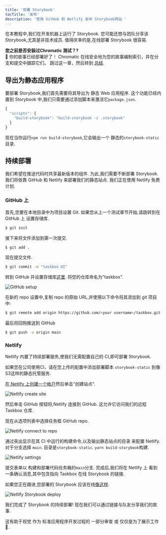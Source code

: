 ```yaml
---
title: '部署 Storybook'
tocTitle: '发布'
description: '使用 GitHub 和 Netlify 发布 Storybook网站 '
---
```


在本教程中,我们在开发机器上运行了 Storybook. 您可能还想与团队分享该 Storybook,尤其是非技术成员. 值得庆幸的是,在线部署 Storybook 很容易.

<div class="aside">
<strong>您之前是否安装过Chromatic 测试？?</strong>
<br/>
🎉 你的故事已经部署好了！ Chromatic 在线安全地为您的故事编制索引，并在分支和提交中跟踪它们。 跳过这一章，然后转到 <a href="/intro-to-storybook/react/zh-TW/conclusion">总结</a>.
</div>

## 导出为静态应用程序

要部署 Storybook,我们首先需要将其导出为 静态 Web 应用程序. 这个功能已经内置到 Storybook 中,我们只需要通过添加脚本来激活它`package.json`.

```javascript
{
  "scripts": {
    "build-storybook": "build-storybook -c .storybook"
  }
}
```

现在当你运行`npm run build-storybook`,它会输出一个 静态的`storybook-static`目录.

## 持续部署

我们希望在推送代码时共享最新版本的组件. 为此,我们需要不断部署 Storybook. 我们将依靠 GitHub 和 Netlify 来部署我们的静态站点. 我们正在使用 Netlify 免费计划.

### GitHub 上

首先,您要在本地目录中为项目设置 Git. 如果您从上一个测试章节开始,请跳转到在 GitHub 上 设置存储库.

```bash
$ git init
```

接下来将文件添加到第一次提交.

```bash
$ git add .
```

现在提交文件.

```bash
$ git commit -m "taskbox UI"
```

转到 GitHub 并设置存储库[这里](https://github.com/new). 将您的仓库命名为"taskbox".

![GitHub setup](/intro-to-storybook/github-create-taskbox.png)

在新的 repo 设置中,复制 repo 的原始 URL,并使用以下命令将其添加到 git 项目中:

```bash
$ git remote add origin https://github.com/<your username>/taskbox.git
```

最后将回购推送到 GitHub

```bash
$ git push -u origin main
```

### Netlify

Netlify 内置了持续部署服务,使我们无需配置自己的 CI,即可部署 Storybook.

<div class="aside">
如果您在公司使用CI，请在您上传的配置中添加部署脚本 <code>storybook-static</code> 到像S3这样的静态托管服务.
</div>

[在 Netlify 上创建一个帐户](https://app.netlify.com/start)然后单击"创建站点".

![Netlify create site](/intro-to-storybook/netlify-create-site.png)

然后单击 GitHub 按钮将,Netlify 连接到 GitHub. 这允许它访问我们的远程 Taskbox 仓库.

现在从选项列表中选择任务框 GitHub repo.

![Netlify connect to repo](/intro-to-storybook/netlify-account-picker.png)

通过突出显示在其 CI 中运行的构建命令,以及输出静态站点的目录 来配置 Netlify. 对于分支选择 `main`. 目录是`storybook-static`. `yarn build-storybook`构建.

![Netlify settings](/intro-to-storybook/netlify-settings.png)

提交表单以 构建和部署代码任务箱的`main`分支. 完成后,我们将在 Netlify 上 看到一条确认消息,其中包含指向 Taskbox 在线 Storybook 的链接.

如果您正在跟进,您部署的 Storybook 应该在线[像这样](https://clever-banach-415c03.netlify.com/).

![Netlify Storybook deploy](/intro-to-storybook/netlify-storybook-deploy.png)

我们完成了 Storybook 的持续部署! 现在我们可以通过链接与队友分享我们的故事.

这有助于视觉 作为 标准应用程序开发过程的 一部分审查 或 仅仅是为了展示工作 💅.
